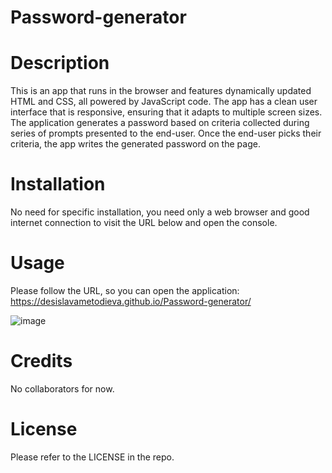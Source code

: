 # Password-generator

# Description
This is an app that runs in the browser and features dynamically updated HTML and CSS, all powered by JavaScript code. The app has a clean user interface that is responsive, ensuring that it adapts to multiple screen sizes. The application generates a password based on criteria collected during series of prompts presented to the end-user. Once the end-user picks their criteria, the app writes the generated password on the page.

# Installation
No need for specific installation, you need only a web browser and good internet connection to visit the URL below and open the console.

# Usage
Please follow the URL, so you can open the application: https://desislavametodieva.github.io/Password-generator/

![image](https://user-images.githubusercontent.com/82023025/211187066-344f3d91-9db3-4e59-a867-360fc3deac24.png)

# Credits
No collaborators for now.

# License
Please refer to the LICENSE in the repo.

